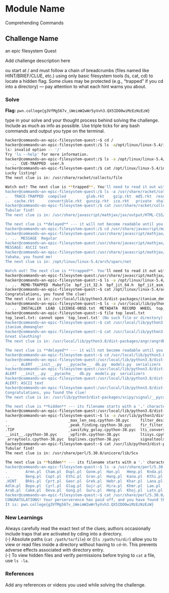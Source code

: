 # Module Name
Comprehending Commands
## Challenge Name
an epic filesystem Quest

Add challenge description here

ou start at / and must follow a chain of breadcrumbs (files named like HINT/BRIEF/CLUE, etc.) using only basic filesystem tools (ls, cat, cd) to locate a hidden flag. Some clues may be protected (e.g., “trapped” if you cd into a directory) — pay attention to what each hint warns you about.

### Solve
**Flag:** `pwn.college{g3VfMg567v_iWeimW2wWr5yVvh3.QX5IDO0wiMzEzNzEzW}`

type in your solve and your thought process behind solving the challenge. Include as much as info as possible. Use triple ticks for any bash commands and output you type on the terminal.

```bash
hacker@commands~an-epic-filesystem-quest:~$ cd /
hacker@commands~an-epic-filesystem-quest:/$ ls -a/opt/linux/linux-5.4/include/config/generic/strncpy/from
ls: invalid option -- '/'
Try 'ls --help' for more information.
hacker@commands~an-epic-filesystem-quest:/$ ls -a /opt/linux/linux-5.4/include/config/generic/strncpy/from
.  ..  CUE-TRAPPED  user.h
hacker@commands~an-epic-filesystem-quest:/$ cat /opt/linux/linux-5.4/include/config/generic/strncpy/from/CUE-TRAPPED
Lucky listing!
The next clue is in: /usr/share/racket/collects/file

Watch out! The next clue is **trapped**. You'll need to read it out without 'cd'ing into the directory; otherwise, the clue will self destruct!
hacker@commands~an-epic-filesystem-quest:/$ ls -a /usr/share/racket/collects/file
.   TRACE-TRAPPED  compiled         glob.rkt    gzip.rkt  md5.rkt  resource.rkt  tar.rkt    untgz.rkt  zip.rkt
..  cache.rkt      convertible.rkt  gunzip.rkt  ico.rkt   private  sha1.rkt      untar.rkt  unzip.rkt
hacker@commands~an-epic-filesystem-quest:/$ cat /usr/share/racket/collects/file/TRACE-TRAPPED
Tubular find!
The next clue is in: /usr/share/javascript/mathjax/jax/output/HTML-CSS/fonts/Gyre-Pagella/Marks

The next clue is **delayed** --- it will not become readable until you enter the directory with 'cd'.
hacker@commands~an-epic-filesystem-quest:/$ cd /usr/share/javascript/mathjax/jax/output/HTML-CSS/fonts/Gyre-Pagella/Marks
hacker@commands~an-epic-filesystem-quest:/usr/share/javascript/mathjax/jax/output/HTML-CSS/fonts/Gyre-Pagella/Marks$ ls -a
.  ..  MESSAGE  Regular
hacker@commands~an-epic-filesystem-quest:/usr/share/javascript/mathjax/jax/output/HTML-CSS/fonts/Gyre-Pagella/Marks$ file MESSAGE
MESSAGE: ASCII text
hacker@commands~an-epic-filesystem-quest:/usr/share/javascript/mathjax/jax/output/HTML-CSS/fonts/Gyre-Pagella/Marks$ cat MESSAGE
Yahaha, you found me!
The next clue is in: /opt/linux/linux-5.4/arch/sparc/net

Watch out! The next clue is **trapped**. You'll need to read it out without 'cd'ing into the directory; otherwise, the clue will self destruct!
hacker@commands~an-epic-filesystem-quest:/usr/share/javascript/mathjax/jax/output/HTML-CSS/fonts/Gyre-Pagella/Marks$ cd
hacker@commands~an-epic-filesystem-quest:~$ ls -a /opt/linux/linux-5.4/arch/sparc/net
.  ..  MEMO-TRAPPED  Makefile  bpf_jit_32.h  bpf_jit_64.h  bpf_jit_asm_32.S  bpf_jit_comp_32.c  bpf_jit_comp_64.c
hacker@commands~an-epic-filesystem-quest:~$ cat /opt/linux/linux-5.4/arch/sparc/net/MEMO-TRAPPED
Congratulations, you found the clue!
The next clue is in: /usr/local/lib/python3.8/dist-packages/itanium_demangler-1.1.dist-info
hacker@commands~an-epic-filesystem-quest:~$ ls -a /usr/local/lib/python3.8/dist-packages/itanium_demangler-1.1.dist-info
.  ..  INSTALLER  LEAD  LICENSE-0BSD.txt  METADATA  RECORD  WHEEL  top_level.txt
hacker@commands~an-epic-filesystem-quest:~$ file top_level.txt
top_level.txt: cannot open `top_level.txt' (No such file or directory)
hacker@commands~an-epic-filesystem-quest:~$ cat /usr/local/lib/python3.8/dist-packages/itanium_demangler-1.1.dist-info/top_level.txt
itanium_demangler
hacker@commands~an-epic-filesystem-quest:~$ cat /usr/local/lib/python3.8/dist-packages/itanium_demangler-1.1.dist-info/LEAD
Great sleuthing!
The next clue is in: /usr/local/lib/python3.8/dist-packages/angr/angrdb

The next clue is **delayed** --- it will not become readable until you enter the directory with 'cd'.
hacker@commands~an-epic-filesystem-quest:~$ cd /usr/local/lib/python3.8/dist-packages/angr/angrdb
hacker@commands~an-epic-filesystem-quest:/usr/local/lib/python3.8/dist-packages/angr/angrdb$ ls -a
.  ..  ALERT  __init__.py  __pycache__  db.py  models.py  serializers
hacker@commands~an-epic-filesystem-quest:/usr/local/lib/python3.8/dist-packages/angr/angrdb$ ls
ALERT  __init__.py  __pycache__  db.py  models.py  serializers
hacker@commands~an-epic-filesystem-quest:/usr/local/lib/python3.8/dist-packages/angr/angrdb$ file ALERT
ALERT: ASCII text
hacker@commands~an-epic-filesystem-quest:/usr/local/lib/python3.8/dist-packages/angr/angrdb$ cat ALERT
Congratulations, you found the clue!
The next clue is in: /usr/lib/python3/dist-packages/scipy/signal/__pycache__

The next clue is **hidden** --- its filename starts with a '.' character. You'll need to look for it using special options to 'ls'.
hacker@commands~an-epic-filesystem-quest:/usr/local/lib/python3.8/dist-packages/angr/angrdb$ cd
hacker@commands~an-epic-filesystem-quest:~$ ls -a /usr/lib/python3/dist-packages/scipy/signal/__pycache__
.                           _max_len_seq.cpython-38.pyc     filter_design.cpython-38.pyc      spectral.cpython-38.pyc
..                          _peak_finding.cpython-38.pyc    fir_filter_design.cpython-38.pyc  waveforms.cpython-38.pyc
.TIP                        _savitzky_golay.cpython-38.pyc  lti_conversion.cpython-38.pyc     wavelets.cpython-38.pyc
__init__.cpython-38.pyc     _upfirdn.cpython-38.pyc         ltisys.cpython-38.pyc
_arraytools.cpython-38.pyc  bsplines.cpython-38.pyc         signaltools.cpython-38.pyc
hacker@commands~an-epic-filesystem-quest:~$ cat /usr/lib/python3/dist-packages/scipy/signal/__pycache__/.TIP
Tubular find!
The next clue is in: /usr/share/perl/5.30.0/unicore/lib/Scx

The next clue is **hidden** --- its filename starts with a '.' character. You'll need to look for it using special options to 'ls'.
hacker@commands~an-epic-filesystem-quest:~$ ls -a /usr/share/perl/5.30.0/unicore/lib/Scx
.        Armn.pl  Cham.pl  Dupl.pl  Gonm.pl  Han.pl   Hmnp.pl  Knda.pl  Limb.pl  Mult.pl  Rohg.pl  Tagb.pl  Thaa.pl  Zinh.pl
..       Beng.pl  Copt.pl  Ethi.pl  Gran.pl  Hang.pl  Kana.pl  Kthi.pl  Lina.pl  Mymr.pl  Shrd.pl  Takr.pl  Tibt.pl  Zyyy.pl
.HINT    Bhks.pl  Cprt.pl  Geor.pl  Grek.pl  Hebr.pl  Khar.pl  Lana.pl  Linb.pl  Nand.pl  Sind.pl  Talu.pl  Tirh.pl  Zzzz.pl
Adlm.pl  Bopo.pl  Cyrl.pl  Glag.pl  Gujr.pl  Hira.pl  Khmr.pl  Lao.pl   Mlym.pl  Orya.pl  Sinh.pl  Taml.pl  Xsux.pl
Arab.pl  Cakm.pl  Deva.pl  Gong.pl  Guru.pl  Hmng.pl  Khoj.pl  Latn.pl  Mong.pl  Phlp.pl  Syrc.pl  Telu.pl  Yi.pl
hacker@commands~an-epic-filesystem-quest:~$ cat /usr/share/perl/5.30.0/unicore/lib/Scx/.HINT
CONGRATULATIONS! Your perserverence has paid off, and you have found the flag!
It is: pwn.college{g3VfMg567v_iWeimW2wWr5yVvh3.QX5IDO0wiMzEzNzEzW}
```

### New Learnings
Always carefully read the exact text of the clues; authors occasionally include traps that are activated by cding into a directory.  
(-) Absolute paths (`cat /path/to/file`) or ()`ls /path/to/dir`) allow you to view or read files inside a directory without having to `cd`-in. This prevents adverse effects associated with directory entry.  
(-) To view hidden files and verify permissions before trying to `cat` a file, use `ls -la`.

### References 
Add any references or videos you used while solving the challenge.
